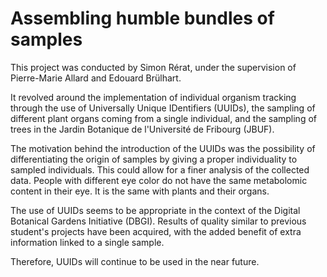 # Assembling humble bundles of samples


This project was conducted by Simon Rérat, under the supervision of Pierre-Marie Allard and Edouard Brülhart.

It revolved around the implementation of individual organism tracking through the use of Universally Unique IDentifiers (UUIDs), the sampling of different plant organs coming from a single individual, and the sampling of trees in the Jardin Botanique de l'Université de Fribourg (JBUF).

The motivation behind the introduction of the UUIDs was the possibility of differentiating the origin of samples by giving a proper individuality to sampled individuals. This could allow for a finer analysis of the collected data. People with different eye color do not have the same metabolomic content in their eye. It is the same with plants and their organs.

The use of UUIDs seems to be appropriate in the context of the Digital Botanical Gardens Initiative (DBGI). Results of quality similar to previous student's projects have been acquired, with the added benefit of extra information linked to a single sample.

Therefore, UUIDs will continue to be used in the near future.


